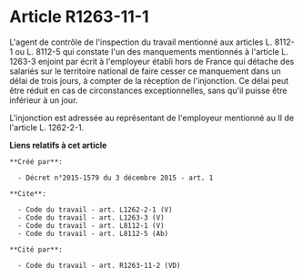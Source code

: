 # Article R1263-11-1

L'agent de contrôle de l'inspection du travail mentionné aux articles L. 8112-1 ou L. 8112-5 qui constate l'un des
manquements mentionnés à l'article L. 1263-3 enjoint par écrit à l'employeur établi hors de France qui détache des salariés
sur le territoire national de faire cesser ce manquement dans un délai de trois jours, à compter de la réception de
l'injonction. Ce délai peut être réduit en cas de circonstances exceptionnelles, sans qu'il puisse être inférieur à un jour. 

L'injonction est adressée au représentant de l'employeur mentionné au II de l'article L. 1262-2-1.

**Liens relatifs à cet article**

	**Créé par**:

	  - Décret n°2015-1579 du 3 décembre 2015 - art. 1

	**Cite**:

	  - Code du travail - art. L1262-2-1 (V)
	  - Code du travail - art. L1263-3 (V)
	  - Code du travail - art. L8112-1 (V)
	  - Code du travail - art. L8112-5 (Ab)

	**Cité par**:

	  - Code du travail - art. R1263-11-2 (VD)
